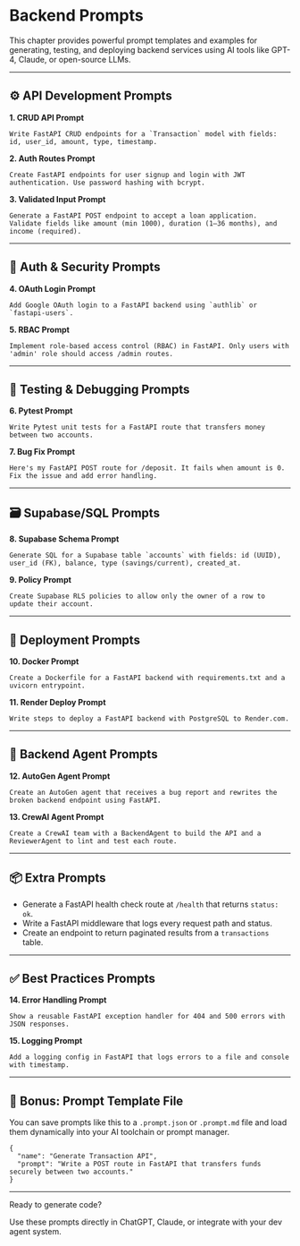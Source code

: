 # Backend Prompts

This chapter provides powerful prompt templates and examples for generating, testing, and deploying backend services using AI tools like GPT-4, Claude, or open-source LLMs.

---

## ⚙️ API Development Prompts

**1. CRUD API Prompt**

```
Write FastAPI CRUD endpoints for a `Transaction` model with fields: id, user_id, amount, type, timestamp.
```

**2. Auth Routes Prompt**

```
Create FastAPI endpoints for user signup and login with JWT authentication. Use password hashing with bcrypt.
```

**3. Validated Input Prompt**

```
Generate a FastAPI POST endpoint to accept a loan application. Validate fields like amount (min 1000), duration (1–36 months), and income (required).
```

---

## 🔐 Auth & Security Prompts

**4. OAuth Login Prompt**

```
Add Google OAuth login to a FastAPI backend using `authlib` or `fastapi-users`.
```

**5. RBAC Prompt**

```
Implement role-based access control (RBAC) in FastAPI. Only users with 'admin' role should access /admin routes.
```

---

## 🧪 Testing & Debugging Prompts

**6. Pytest Prompt**

```
Write Pytest unit tests for a FastAPI route that transfers money between two accounts.
```

**7. Bug Fix Prompt**

```
Here's my FastAPI POST route for /deposit. It fails when amount is 0. Fix the issue and add error handling.
```

---

## 🗃️ Supabase/SQL Prompts

**8. Supabase Schema Prompt**

```
Generate SQL for a Supabase table `accounts` with fields: id (UUID), user_id (FK), balance, type (savings/current), created_at.
```

**9. Policy Prompt**

```
Create Supabase RLS policies to allow only the owner of a row to update their account.
```

---

## 🚀 Deployment Prompts

**10. Docker Prompt**

```
Create a Dockerfile for a FastAPI backend with requirements.txt and a uvicorn entrypoint.
```

**11. Render Deploy Prompt**

```
Write steps to deploy a FastAPI backend with PostgreSQL to Render.com.
```

---

## 🧠 Backend Agent Prompts

**12. AutoGen Agent Prompt**

```
Create an AutoGen agent that receives a bug report and rewrites the broken backend endpoint using FastAPI.
```

**13. CrewAI Agent Prompt**

```
Create a CrewAI team with a BackendAgent to build the API and a ReviewerAgent to lint and test each route.
```

---

## 📦 Extra Prompts

- Generate a FastAPI health check route at `/health` that returns `status: ok`.
- Write a FastAPI middleware that logs every request path and status.
- Create an endpoint to return paginated results from a `transactions` table.

---

## ✅ Best Practices Prompts

**14. Error Handling Prompt**

```
Show a reusable FastAPI exception handler for 404 and 500 errors with JSON responses.
```

**15. Logging Prompt**

```
Add a logging config in FastAPI that logs errors to a file and console with timestamp.
```

---

## 📂 Bonus: Prompt Template File

You can save prompts like this to a `.prompt.json` or `.prompt.md` file and load them dynamically into your AI toolchain or prompt manager.

```
{
  "name": "Generate Transaction API",
  "prompt": "Write a POST route in FastAPI that transfers funds securely between two accounts."
}
```

---

Ready to generate code?

Use these prompts directly in ChatGPT, Claude, or integrate with your dev agent system.
